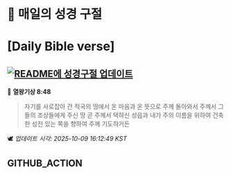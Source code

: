 # 🙏 매일의 성경 구절
# [Daily Bible verse]
## [![README에 성경구절 업데이트](https://github.com/DONGSUKA/first_test/actions/workflows/update-readme-bible.yml/badge.svg)](https://github.com/DONGSUKA/first_test/actions/workflows/update-readme-bible.yml)
<!-- START_BIBLE_VERSE -->
📖 **열왕기상 8:48**
> 자기를 사로잡아 간 적국의 땅에서 온 마음과 온 뜻으로 주께 돌아와서 주께서 그들의 조상들에게 주신 땅 곧 주께서 택하신 성읍과 내가 주의 이름을 위하여 건축한 성전 있는 쪽을 향하여 주께 기도하거든

🕊️ _업데이트 시각: 2025-10-09 16:12:49 KST_
  <!-- END_BIBLE_VERSE -->
## GITHUB_ACTION
